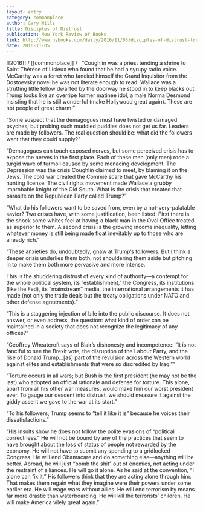 ```yaml
---
layout: entry
category: commonplace
author: Gary Wills
title: Disciples of Distrust
publication: New York Review of Books
link: http://www.nybooks.com/daily/2016/11/05/disciples-of-distrust-trump-iraq-war-legacy/
date: 2016-11-05
---
```


[[2016]] / [[commonplace]] / 
 
“Coughlin was a priest tending a shrine to Saint Thérèse of Lisieux who found that he had a syrupy radio voice. McCarthy was a ferret who fancied himself the Grand Inquisitor from the Dostoevsky novel he was not literate enough to read. Wallace was a strutting little fellow dwarfed by the doorway he stood in to keep blacks out. Trump looks like an overripe former matinee idol, a male Norma Desmond insisting that he is still wonderful (make Hollywood great again). These are not people of great charm.”

“Some suspect that the demagogues must have twisted or damaged psyches; but probing such muddied puddles does not get us far. Leaders are made by followers. The real question should be: what did the followers want that they could supply?”

“Demagogues can touch exposed nerves, but some perceived crisis has to expose the nerves in the first place. Each of these men (only men) rode a turgid wave of turmoil caused by some menacing development. The Depression was the crisis Coughlin claimed to meet, by blaming it on the Jews. The cold war created the Commie scare that gave McCarthy his hunting license. The civil rights movement made Wallace a grubby improbable knight of the Old South. What is the crisis that created that parasite on the Republican Party called Trump?”

“What do his followers want to be saved from, even by a not-very-palatable savior? Two crises have, with some justification, been listed. First there is the shock some whites feel at having a black man in the Oval Office treated as superior to them. A second crisis is the growing income inequality, letting whatever money is still being made float inevitably up to those who are already rich.”

“These anxieties do, undoubtedly, gnaw at Trump’s followers. But I think a deeper crisis underlies them both, not shouldering them aside but pitching in to make them both more pervasive and more intense.

This is the shuddering distrust of every kind of authority—a contempt for the whole political system, its “establishment,” the Congress, its institutions (like the Fed), its “mainstream” media, the international arrangements it has made (not only the trade deals but the treaty obligations under NATO and other defense agreements).”

“This is a staggering injection of bile into the public discourse. It does not answer, or even address, the question: what kind of order can be maintained in a society that does not recognize the legitimacy of any offices?”

“Geoffrey Wheatcroft says of Blair’s dishonesty and incompetence: “It is not fanciful to see the Brexit vote, the disruption of the Labour Party, and the rise of Donald Trump…[as] part of the revulsion across the Western world against elites and establishments that were so discredited by Iraq.””

“Torture occurs in all wars; but Bush is the first president (he may not be the last) who adopted an official rationale and defense for torture. This alone, apart from all his other war measures, would make him our worst president ever. To gauge our descent into distrust, we should measure it against the giddy assent we gave to the war at its start.”

“To his followers, Trump seems to “tell it like it is” because he voices their dissatisfactions.”

“His insults show he does not follow the polite evasions of “political correctness.” He will not be bound by any of the practices that seem to have brought about the loss of status of people not rewarded by the economy. He will not have to submit any spending to a gridlocked Congress. He will end Obamacare and do something else—anything will be better. Abroad, he will just “bomb the shit” out of enemies, not acting under the restraint of alliances. He will go it alone. As he said at the convention, “I alone can fix it.” His followers think that they are acting alone through him. That makes them regain what they imagine were their powers under some earlier era. He will wage wars without allies. He will end terrorism by means far more drastic than waterboarding. He will kill the terrorists’ children. He will make America vilely great again.”


